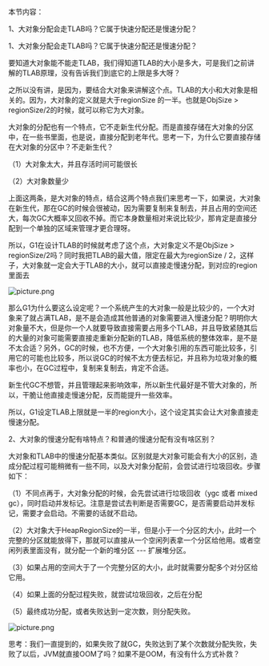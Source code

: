 本节内容：

1、大对象分配会走TLAB吗？它属于快速分配还是慢速分配？

 

1、大对象分配会走TLAB吗？它属于快速分配还是慢速分配？

要知道大对象能不能走TLAB，我们得知道TLAB的大小是多大，可是我们之前讲解的TLAB原理，没有告诉我们到底它的上限是多大呀？

之所以没有讲，是因为，要结合大对象来讲解这个点。TLAB的大小和大对象是相关的。因为，大对象的定义就是大于regionSize 的一半。也就是ObjSize > regionSize/2的时候，就可以称它为大对象。

大对象的分配也有一个特点，它不走新生代分配。而是直接存储在大对象的分区中，在一些书里面，也是说，直接分配到老年代。思考一下，为什么它要直接存储在大对象的分区中？不走新生代？

（1）大对象太大，并且存活时间可能很长

（2）大对象数量少

上面这两条，是大对象的特点，结合这两个特点我们来思考一下，如果说，大对象在新生代，那在GC的时候会很被动，因为需要复制来复制去，并且占用的空间还大，每次GC大概率又回收不掉。而它本身数量相对来说比较少，那肯定是直接分配到一个单独的区域来管理才更合理呀。

所以，G1在设计TLAB的时候就考虑了这个点，大对象定义不是ObjSize > regionSize/2吗？同时我把TLAB的最大值，限定在最大为regionSize / 2，这样子，大对象就一定会大于TLAB的大小，就可以直接走慢速分配，到对应的region里面去

![picture.png](http://wechatapppro-1252524126.file.myqcloud.com/image/ueditor/36920300_1640327935.png)

那么G1为什么要这么设定呢？一个系统产生的大对象一般是比较少的，一个大对象来了就占满TLAB，是不是会造成其他普通的对象需要进入慢速分配？明明你大对象量不大，但是你一个人就要导致直接需要占用多个TLAB，并且导致紧随其后的大量的对象可能需要直接走重新分配新的TLAB，降低系统的整体效率，是不是不太合适？另外，GC的时候，也不方便，一个大对象引用的东西可能比较多，引用它的可能也比较多，所以说GC的时候不太方便去标记，并且称为垃圾对象的概率也小，在GC过程中，复制来复制去，肯定不合适。

 

新生代GC不想管，并且管理起来影响效率，所以新生代最好是不管大对象的，所以，干脆让他直接走慢速分配，反而能提升一些效率。

 

所以，G1设定TLAB上限就是一半的region大小，这个设定其实会让大对象直接走慢速分配。

2、大对象的慢速分配有啥特点？和普通的慢速分配有没有啥区别？

大对象和TLAB中的慢速分配基本类似。区别就是大对象可能会有大小的区别，造成分配过程可能稍微有一些不同，以及大对象分配前，会尝试进行垃圾回收。步骤如下：

（1）不同点再于，大对象分配的时候，会先尝试进行垃圾回收（ygc 或者 mixed gc），同时启动并发标记。注意是尝试去判断是否需要GC，是否需要启动并发标记，需要才会启动。不需要的话就不启动。

（2）大对象大于HeapRegionSize的一半，但是小于一个分区的大小，此时一个完整的分区就能放得下，那就可以直接从一个空闲列表拿一个分区给他用。或者空闲列表里面没有，就分配一个新的堆分区 --- 扩展堆分区。

（3）如果占用的空间大于了一个完整分区的大小，此时就需要分配多个对分区给它用。

（4）如果上面的分配过程失败，就尝试垃圾回收，之后在分配

（5）最终成功分配，或者失败达到一定次数，则分配失败。

![picture.png](http://wechatapppro-1252524126.file.myqcloud.com/image/ueditor/38301400_1640327935.png)

思考：我们一直提到的，如果失败了就GC，失败达到了某个次数就分配失败，失败了以后，JVM就直接OOM了吗？如果不是OOM，有没有什么方式补救？